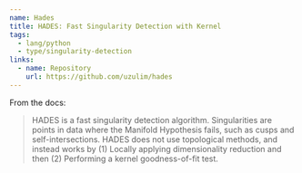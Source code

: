 ```yaml
---
name: Hades
title: HADES: Fast Singularity Detection with Kernel
tags:
  - lang/python
  - type/singularity-detection
links:
  - name: Repository
    url: https://github.com/uzulim/hades
---
```


From the docs:

> HADES is a fast singularity detection algorithm. Singularities are points in data where the Manifold Hypothesis fails, such as cusps and self-intersections. HADES does not use topological methods, and instead works by (1) Locally applying dimensionality reduction and then (2) Performing a kernel goodness-of-fit test.